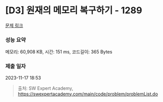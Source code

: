 # [D3] 원재의 메모리 복구하기 - 1289 

[문제 링크](https://swexpertacademy.com/main/code/problem/problemDetail.do?contestProbId=AV19AcoKI9sCFAZN) 

### 성능 요약

메모리: 60,908 KB, 시간: 151 ms, 코드길이: 365 Bytes

### 제출 일자

2023-11-17 18:53



> 출처: SW Expert Academy, https://swexpertacademy.com/main/code/problem/problemList.do